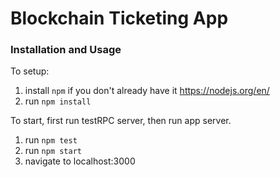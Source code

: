 # Blockchain Ticketing App


### Installation and Usage

To setup:
1. install `npm` if you don't already have it https://nodejs.org/en/ 
2. run `npm install`

To start, first run testRPC server, then run app server.

1. run `npm test`
2. run `npm start`
3. navigate to localhost:3000 
